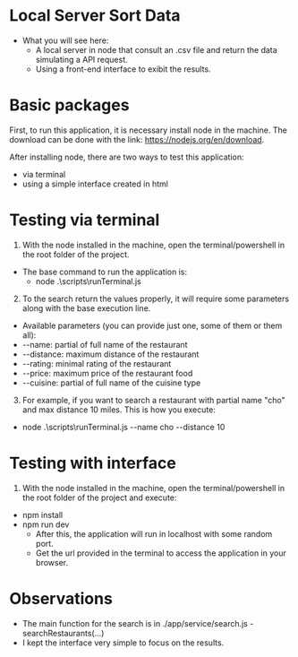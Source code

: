 # Local Server Sort Data
 - What you will see here: 
   - A local server in node that consult an .csv file and return the data simulating a API request. 
   - Using a front-end interface to exibit the results.

# Basic packages
First, to run this application, it is necessary install node in the machine.
The download can be done with the link: https://nodejs.org/en/download.

After installing node, there are two ways to test this application: 
 - via terminal 
 - using a simple interface created in html

# Testing via terminal
1. With the node installed in the machine, open the terminal/powershell in the root folder of the project.
 - The base command to run the application is:
   - node .\scripts\runTerminal.js
        
2. To the search return the values properly, it will require some parameters along with the base execution line.
- Available parameters (you can provide just one, some of them or them all):
 - --name: partial of full name of the restaurant
 - --distance: maximum distance of the restaurant
 - --rating: minimal rating of the restaurant
 - --price: maximum price of the restaurant food
 - --cuisine: partial of full name of the cuisine type

3. For example, if you want to search a restaurant with partial name "cho" and max distance 10 miles. This is how you execute:
 - node .\scripts\runTerminal.js --name cho --distance 10

# Testing with interface
1. With the node installed in the machine, open the terminal/powershell in the root folder of the project and execute:
 - npm install
 - npm run dev
   - After this, the application will run in localhost with some random port. 
   - Get the url provided in the terminal to access the application in your browser.

# Observations
 - The main function for the search is in ./app/service/search.js - searchRestaurants(...)
 - I kept the interface very simple to focus on the results.